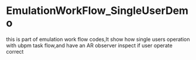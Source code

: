 # EmulationWorkFlow_SingleUserDemo
this is part of emulation work flow codes,It show how single users operation with ubpm task flow,and have an AR observer inspect if user operate correct
